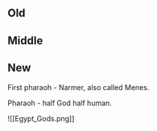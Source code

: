 ## Old
## Middle
## New


First pharaoh - Narmer, also called Menes.

Pharaoh - half God half human.

![[Egypt_Gods.png]]
